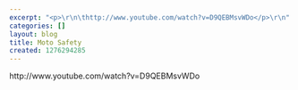 ```yaml
---
excerpt: "<p>\r\n\thttp://www.youtube.com/watch?v=D9QEBMsvWDo</p>\r\n"
categories: []
layout: blog
title: Moto Safety
created: 1276294285
---
```

<p>
	http://www.youtube.com/watch?v=D9QEBMsvWDo</p>

